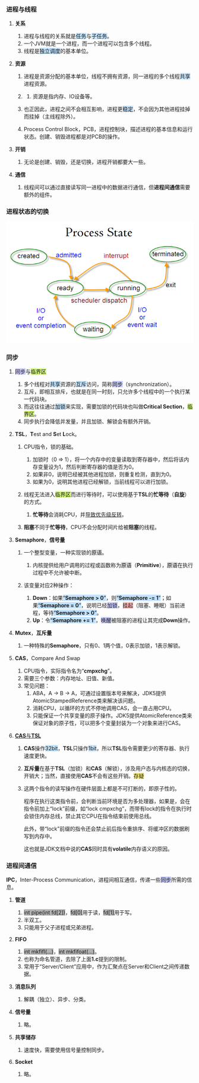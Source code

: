 ### 进程与线程

1. **关系**

   1. 进程与线程的关系就是<span style=background:#c2e2ff>任务</span>与<span style=background:#c2e2ff>子任务</span>。
   2. 一个JVM就是一个进程，而一个进程可以包含多个线程。
   3. 线程是<span style=background:#c2e2ff>独立调度</span>的基本单位。

2. **资源**

   1. 进程是资源分配的基本单位，线程不拥有资源，同一进程的多个线程<span style=background:#c2e2ff>共享</span>进程资源。
   2. 1. 资源是指内存、IO设备等。

   3. 也正因此，进程之间不会相互影响，进程更<span style=background:#c2e2ff>稳定</span>，不会因为其他进程挂掉而挂掉（主线程除外）。

   4. Process Control Block，PCB，进程控制块，描述进程的基本信息和运行状态。创建、销毁进程都是对PCB的操作。

3. **开销**

   1. 无论是创建、销毁，还是切换，进程开销都要大一些。

4. **通信**

   1. 线程间可以通过直接读写同一进程中的数据进行通信，但**进程间通信**需要额外的组件。




### 进程状态的切换

![0](../images/2/process-state.png)

### 同步

1. <span style=background:#c9ccff>同步</span>与<span style=background:#d4fe7f>临界区</span>

   1. 多个线程对<span style=background:#c2e2ff>共享</span>资源的<span style=background:#c2e2ff>互斥</span>访问，简称<span style=background:#c9ccff>同步</span>（synchronization）。
   2. 互斥，即相互排斥，也就是在同一时刻，只允许多个线程中的一个执行某一代码块。
   3. 而这往往通过<span style=background:#c2e2ff>加锁</span>来实现，需要加锁的代码块也叫做**Critical Section**，<span style=background:#d4fe7f>临界区</span>。
   4. 同步执行会降低并发量，并且加锁、解锁会有额外开销。
2. **TSL**，**T**est and **S**et **L**ock。

   1. CPU指令，锁的基础。
      1. 加锁时（0 => 1），将一个内存中的变量读取到寄存器中，然后将该内存变量设为1，然后判断寄存器的值是否为0。
      2. 如果非0，说明已经被其他进程加锁，则重复检测，直到为0。
      3. 如果为0，说明其他进程已经解锁，当前线程可以进行加锁。

   3. 线程无法进入<span style=background:#d4fe7f>临界区</span>而进行等待时，可以使用基于**TSL**的**忙等待**（**自旋**）的方式。

      1. **忙等待**会消耗CPU，并[导致优先级反转](https://www.beanlam.me/2018/sync-primitive/)。
   2. **阻塞**不同于**忙等待**，CPU不会分配时间片给被**阻塞**的线程。
3. **Semaphore**，**信号量**

   1. 一个整型变量，一种实现锁的<span style=background:#e6e6e6>原语</span>。
      1. 内核提供给用户调用的过程或函数称为<span style=background:#e6e6e6>原语</span>（**Primitive**），<span style=background:#e6e6e6>原语</span>在执行过程中不允许被中断。

   2. 该变量对应2种操作：

      1. **Down**：如果<span style=background:#c2e2ff>“**Semaphore > 0**”</span>，则<span style=background:#c2e2ff>“**Semaphore -= 1**”</span>；如果<span style=background:#c2e2ff>“**Semaphore = 0**”</span>，说明已经<span style=background:#c9ccff>加锁</span>，<span style=background:#ffb8b8>挂起</span>（阻塞、睡眠）当前进程，等待<span style=background:#c2e2ff>“**Semaphore > 0**”</span>。
      2. **Up**：令<span style=background:#c2e2ff>“**Semaphore += 1**”</span>，<span style=background:#c9ccff>唤醒</span>被阻塞的进程让其完成**Down**操作。
4. **Mutex**，**互斥量**

   1. 一种特殊的**Semaphore**，只有0、1两个值，0表示加锁，1表示解锁。
5. **CAS**，Compare And Swap

   1. CPU指令，实际指令名为“**cmpxchg**”。
   2. 需要三个参数：内存地址、旧值、新值。
   3. 常见问题：
      1. ABA，A -> B -> A，可通过设置版本号来解决，JDK5提供AtomicStampedReference类来解决该问题。
      2. 消耗CPU，以循环的方式不停地调用CAS，会一直占用CPU。
      3. 只能保证一个共享变量的原子操作。JDK5提供AtomicReference类来保证对象的原子性，可以把多个变量封装为一个对象来进行CAS。
6. [**CAS**与**TSL**](https://blog.csdn.net/Saintyyu/article/details/103428007)
   1. **CAS**操作<span style=background:#c2e2ff>32bit</span>，**TSL**只操作<span style=background:#c2e2ff>1bit</span>，所以**TSL**指令需要更少的寄存器、执行速度更快。

   2. **互斥量**在基于**TSL**（加锁）和**CAS**（解锁），涉及用户态与内核态的切换，开销大；当然，直接使用**CAS**不会有这些开销。<span style=background:#ffee7c>存疑</span>

   3. 这两个指令的读写操作在硬件层面上都是不可打断的，即原子性的。

      程序在执行这类指令前，会判断当前环境是否为多处理器，如果是，会在指令前加上“lock”前缀，如“lock cmpxchg”，而带有lock的指令在执行时会锁住内存总线，禁止其它CPU在指令结束前使用总线。

      此外，带“lock”前缀的指令还会禁止前后指令重排序、将缓冲区的数据刷写到内存中。

      这也就是JDK文档中说的**CAS**同时具有**volatile**内存语义的原因。



### 进程间通信

**IPC**，Inter-Process Communication，进程间相互通信，传递一些<span style=background:#c9ccff>同步</span>所需的信息。

1. **管道**
   1. <span style=background:#b3b3b3>int pipe(int fd[2])</span>，<span style=background:#b3b3b3>fd[0]</span>用于读，<span style=background:#b3b3b3>fd[1]</span>用于写。
   2. 半双工。
   3. 只能用于父子进程或兄弟进程。
   
2. **FIFO**
   1. <span style=background:#b3b3b3>int mkfifl(...)</span>，<span style=background:#b3b3b3>int mkfifoat(...)</span>。
   2. 也称为命名管道，去除了上面**1.c**提到的限制。
   3. 常用于“Server/Client”应用中，作为汇聚点在Server和Client之间传递数据。
   
3. **消息队列**
   1. 解耦（独立）、异步、分类。
   
4. **信号量**
   1. 略。
   
5. **共享储存**
   1. 速度快，需要使用信号量控制同步。
   
6. **Socket**

   1. 略。

